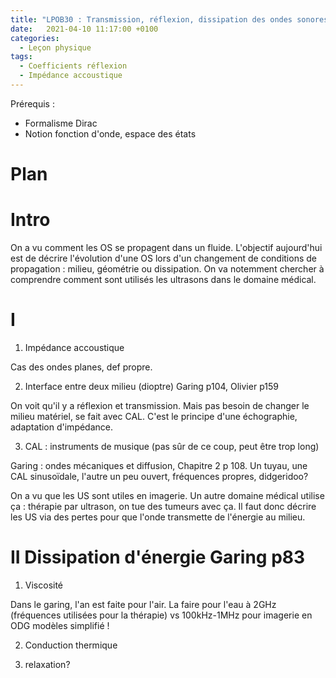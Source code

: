 ```yaml
---
title: "LPOB30 : Transmission, réflexion, dissipation des ondes sonores"
date:   2021-04-10 11:17:00 +0100
categories:
  - Leçon physique
tags:
  - Coefficients réflexion
  - Impédance accoustique
---
```

Prérequis : 
- Formalisme Dirac
- Notion fonction d'onde, espace des états

# Plan
# Intro
On a vu comment les OS se propagent dans un fluide. L'objectif aujourd'hui est de décrire l'évolution d'une OS lors d'un changement de conditions de propagation : milieu, géométrie
ou dissipation. On va notemment chercher à comprendre comment sont utilisés les ultrasons dans le domaine médical.
# I 
1) Impédance accoustique

Cas des ondes planes, def propre.

2) Interface entre deux milieu (dioptre) Garing p104, Olivier p159

On voit qu'il y a réflexion et transmission. Mais pas besoin de changer le milieu matériel, se fait avec CAL. C'est le principe d'une échographie, adaptation d'impédance.

3) CAL :  instruments de musique (pas sûr de ce coup, peut être trop long)

Garing : ondes mécaniques et diffusion,  Chapitre 2 p 108. Un tuyau, une CAL sinusoïdale, l'autre un peu ouvert, fréquences propres, didgeridoo?

On a vu que les US sont utiles en imagerie. Un autre domaine médical utilise ça : thérapie par ultrason, on tue des tumeurs avec ça. Il faut donc décrire les US via des pertes pour
 que l'onde transmette de l'énergie au milieu.
 
# II Dissipation d'énergie Garing p83
1) Viscosité

Dans le garing, l'an est faite pour l'air. La faire pour l'eau à 2GHz (fréquences utilisées pour la thérapie) vs 100kHz-1MHz pour imagerie en ODG modèles simplifié !

2) Conduction thermique

3) relaxation?
